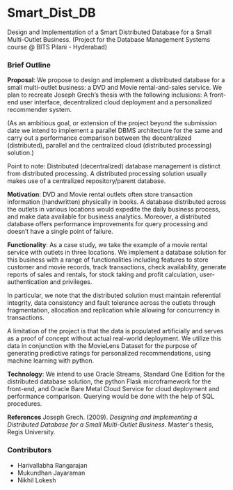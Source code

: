 # Smart_Dist_DB
Design and Implementation of a Smart Distributed Database for a Small Multi-Outlet Business.
(Project for the Database Management Systems course @ BITS Pilani - Hyderabad)

### Brief Outline
**Proposal**: We propose to design and implement a distributed database for a small multi-outlet business: a DVD and Movie rental-and-sales service. We plan to recreate Joseph Grech’s thesis with the following inclusions:  A front-end user interface, decentralized cloud deployment and a personalized recommender system. 

(As an ambitious goal, or extension of the project beyond the submission date we intend to implement a parallel DBMS architecture for the same and carry out a performance comparison between the decentralized (distributed), parallel and the centralized cloud (distributed processing) solution.)

Point to note: Distributed (decentralized) database management is distinct from distributed processing. A distributed processing solution usually makes use of a centralized repository/parent database.

**Motivation**: DVD and Movie rental outlets often store transaction information (handwritten) physically in books. A database distributed across the outlets in various locations would expedite the daily business process, and make data available for business analytics. Moreover, a distributed database offers performance improvements for query processing and doesn’t have a single point of failure.

**Functionality**: As a case study, we take the example of a movie rental service with outlets in three locations. We implement a database solution for this business with a range of functionalities including features to store customer and movie records, track transactions, check availability, generate reports of sales and rentals, for stock taking and profit calculation, user-authentication and privileges.

In particular, we note that the distributed solution must maintain referential integrity, data consistency and fault tolerance across the outlets through fragmentation, allocation and replication while allowing for concurrency in transactions. 

A limitation of the project is that the data is populated artificially and serves as a proof of concept without actual real-world deployment.
We utilize this data in conjunction with the MovieLens Dataset for the purpose of generating predictive ratings for personalized recommendations, using machine learning with python.

**Technology**: We intend to use Oracle Streams, Standard One Edition for the distributed database solution, the python Flask microframework for the front-end, and Oracle Bare Metal Cloud Service for cloud deployment and performance comparison. Querying would be done with the help of SQL procedures.

**References** 
Joseph Grech. (2009). *Designing and Implementing a Distributed Database for a Small Multi-Outlet Business*. Master's thesis, Regis University.


### Contributors
* Harivallabha Rangarajan
* Mukundhan Jayaraman
* Nikhil Lokesh
